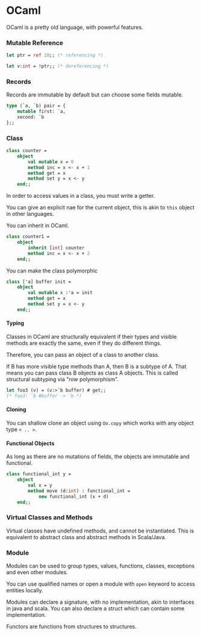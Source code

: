 # OCaml
OCaml is a pretty old language, with powerful features.

### Mutable Reference
```OCaml
let ptr = ref 10;; (* referencing *)

let v:int = !ptr;; (* dereferencing *)
```

### Records
Records are immutable by default but can choose some fields mutable.

```OCaml
type (`a, `b) pair = {
    mutable first: `a,
    second: `b
};;
```

### Class

```OCaml
class counter =
    object
        val mutable x = 0
        method inc = x <- x + 1
        method get = x
        method set y = x <- y
    end;;
```

In order to access values in a class, you must write a getter.

You can give an explicit nae for the current object, this is akin to `this` object in other languages.

You can inherit in OCaml.

```OCaml
class counter1 =
    object
        inherit [int] counter
        method inc = x <- x + 2
    end;;
```

You can make the class polymorphic

```OCaml
class ['a] buffer init =
    object
        val mutable x :'a = init
        method get = x
        method set y = x <- y
    end;;
```

#### Typing
Classes in OCaml are structurally equivalent if their types and visible methods are exactly the same, even if they do different things.

Therefore, you can pass an object of a class to another class.

If B has more visible type methods than A, then B is a subtype of A. That means you can pass class B objects as class A objects. This is called structural subtyping via "row polymorphism".

```OCaml
let foo3 (v) = (v:>`b buffer) # get;;
(* foo3: `b #buffer -> `b *)
```

#### Cloning
You can shallow clone an object using `Oo.copy` which works with any object type `< .. >`.

#### Functional Objects
As long as there are no mutations of fields, the objects are immutable and functional.

```OCaml
class functional_int y =
    object
        val x = y
        method move (d:int) : functional_int =
            new functional_int (x + d)
    end;;
```

### Virtual Classes and Methods
Virtual classes have undefined methods, and cannot be instantiated. This is equivalent to abstract class and abstract methods in Scala/Java.

### Module
Modules can be used to group types, values, functions, classes, exceptions and even other modules.

You can use qualified names or open a module with `open` keyword to access entities locally.

Modules can declare a signature, with no implementation, akin to interfaces in java and scala. You can also declare a struct which can contain some implementation.

Functors are functions from structures to structures.